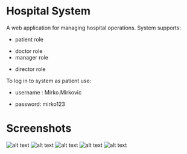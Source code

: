 # Hospital System

A web application for managing hospital operations.
System supports:
- patient role
* doctor role
* manager role
+ director role

To log in to system as patient use: 
- username : Mirko.Mirkovic
+ password: mirko123

# Screenshots
![alt text](https://user-images.githubusercontent.com/93326715/227811124-947b4362-03d1-4556-b9a5-8174c9f1d088.png)
![alt text](https://user-images.githubusercontent.com/93326715/227811128-4e983ba0-34c1-4ad4-b924-b53aa8a5ffed.png)
![alt text](https://user-images.githubusercontent.com/93326715/227811155-626c3bfd-825e-42f1-a7a1-3f9dd1cc4b17.png)
![alt text](https://user-images.githubusercontent.com/93326715/227811160-59455aea-57ba-40b9-a89c-5ad08da5c2cb.png)
![alt text](https://user-images.githubusercontent.com/93326715/227811312-db5d2679-319d-41ba-9f4a-e09bfc41d12b.png)



